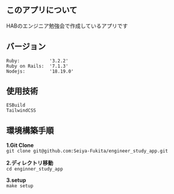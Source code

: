 ## このアプリについて
HABのエンジニア勉強会で作成しているアプリです

## バージョン
```
Ruby:           '3.2.2'
Ruby on Rails:  '7.1.3'
Nodejs:         '18.19.0'
```

## 使用技術
```
ESBuild
TailwindCSS
```

## 環境構築手順
**1.Git Clone**  
`git clone git@github.com:Seiya-Fukita/engineer_study_app.git`

**2.ディレクトリ移動**  
`cd enginner_study_app`

**3.setup**  
`make setup`